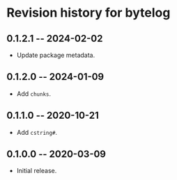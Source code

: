 # Revision history for bytelog

## 0.1.2.1 -- 2024-02-02

* Update package metadata.

## 0.1.2.0 -- 2024-01-09

* Add `chunks`.

## 0.1.1.0 -- 2020-10-21

* Add `cstring#`.

## 0.1.0.0 -- 2020-03-09

* Initial release.
